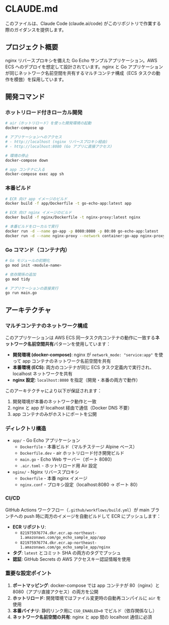 # CLAUDE.md

このファイルは、Claude Code (claude.ai/code) がこのリポジトリで作業する際のガイダンスを提供します。

## プロジェクト概要

nginx リバースプロキシを備えた Go Echo サンプルアプリケーション。AWS ECS へのデプロイを想定して設計されています。nginx と Go アプリケーションが同じネットワーク名前空間を共有するマルチコンテナ構成（ECS タスクの動作を模倣）を採用しています。

## 開発コマンド

### ホットリロード付きローカル開発
```bash
# air（ホットリロード）を使った開発環境の起動
docker-compose up

# アプリケーションへのアクセス
# - http://localhost (nginx リバースプロキシ経由)
# - http://localhost:8080 (Go アプリに直接アクセス)

# 環境の停止
docker-compose down

# app コンテナに入る
docker-compose exec app sh
```

### 本番ビルド
```bash
# ECR 向け app イメージのビルド
docker build -f app/Dockerfile -t go-echo-app:latest app

# ECR 向け nginx イメージのビルド
docker build -f nginx/Dockerfile -t nginx-proxy:latest nginx

# 本番ビルドをローカルで実行
docker run -d --name go-app -p 8080:8080 -p 80:80 go-echo-app:latest
docker run -d --name nginx-proxy --network container:go-app nginx-proxy:latest
```

### Go コマンド（コンテナ内）
```bash
# Go モジュールの初期化
go mod init <module-name>

# 依存関係の追加
go mod tidy

# アプリケーションの直接実行
go run main.go
```

## アーキテクチャ

### マルチコンテナのネットワーク構成

このアプリケーションは AWS ECS 同一タスク内コンテナの動作に一致する**ネットワーク名前空間共有**パターンを使用しています：

- **開発環境 (docker-compose)**: nginx が `network_mode: "service:app"` を使って app コンテナのネットワーク名前空間を共有
- **本番環境 (ECS)**: 両方のコンテナが同じ ECS タスク定義内で実行され、localhost ネットワークを共有
- **nginx 設定**: `localhost:8080` を指定（開発・本番の両方で動作）

このアーキテクチャにより以下が保証されます：
1. 開発環境が本番のネットワーク動作と一致
2. nginx と app が localhost 経由で通信（Docker DNS 不要）
3. app コンテナのみがホストにポートを公開

### ディレクトリ構造

- `app/` - Go Echo アプリケーション
  - `Dockerfile` - 本番ビルド（マルチステージ Alpine ベース）
  - `Dockerfile.dev` - air ホットリロード付き開発ビルド
  - `main.go` - Echo Web サーバー（ポート 8080）
  - `.air.toml` - ホットリロード用 Air 設定
- `nginx/` - Nginx リバースプロキシ
  - `Dockerfile` - 本番 nginx イメージ
  - `nginx.conf` - プロキシ設定（localhost:8080 → ポート 80）

### CI/CD

GitHub Actions ワークフロー（`.github/workflows/build.yml`）が main ブランチへの push 時に両方のイメージを自動ビルドして ECR にプッシュします：

- **ECR リポジトリ**:
  - `821975976774.dkr.ecr.ap-northeast-1.amazonaws.com/go_echo_sample_app/app`
  - `821975976774.dkr.ecr.ap-northeast-1.amazonaws.com/go_echo_sample_app/nginx`
- **タグ**: `latest` とコミット SHA の両方のタグでプッシュ
- **認証**: GitHub Secrets の AWS アクセスキー認証情報を使用

### 重要な設定ポイント

1. **ポートマッピング**: docker-compose では app コンテナが 80（nginx）と 8080（アプリ直接アクセス）の両方を公開
2. **ホットリロード**: 開発環境ではファイル変更時の自動再コンパイルに `air` を使用
3. **本番バイナリ**: 静的リンク用に `CGO_ENABLED=0` でビルド（依存関係なし）
4. **ネットワーク名前空間の共有**: nginx と app 間の localhost 通信に必須
